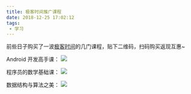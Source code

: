 ```yaml
---
title: 极客时间推广课程
date: 2018-12-25 17:02:12
tags:
 - 学习
---
```

前些日子购买了一波[极客时间](https://time.geekbang.org/)的几门课程，贴下二维码，扫码购买返现互惠~

<!-- more -->
Android 开发高手课：
![](http://note.youdao.com/yws/res/9100/52cee2c1ad93f0c94c31b8ea3fb1608d)

程序员的数学基础课：
![](https://note.youdao.com/yws/res/9106/WEBRESOURCE9a631d43adc8a3ea348525d908c74b0c)

数据结构与算法之美：
![](https://note.youdao.com/yws/res/9104/WEBRESOURCE317b05df74d3d8bcc1a1091da5ff1d15)